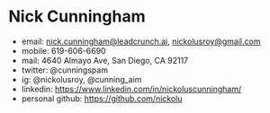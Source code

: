# Nick Cunningham

- email: nick.cunningham@leadcrunch.ai, nickolusroy@gmail.com
- mobile: 619-606-6690
- mail: 4640 Almayo Ave, San Diego, CA 92117
- twitter: @cunningspam
- ig: @nickolusroy, @cunning_aim
- linkedin: https://www.linkedin.com/in/nickoluscunningham/
- personal github: https://github.com/nickolu
